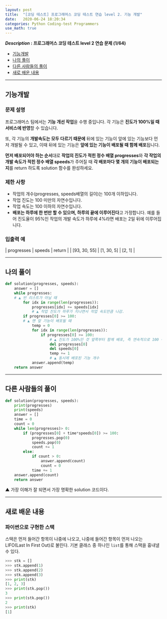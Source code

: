 ```yaml
---
layout: post
title:  "[코딩 테스트] 프로그래머스 코딩 테스트 연습 level 2. 기능 개발"
date:   2020-06-24 18:20:34 
categories: Python Coding-test Programmers
use_math: true
---
```


**_Description_ : 프로그래머스 코딩 테스트 level 2 연습 문제 (1/64)**

* [기능개발](#problem-description)
* [나의 풀이](#my-solution)
* [다른 사람들의 풀이](#problem-solution)
* [새로 배운 내용](#deep)

***

## 기능개발 <a id="problem-description"></a>

### 문제 설명

프로그래머스 팀에서는 **기능 개선 작업**을 수행 중입니다. 각 기능은 **진도가 100%일 때 서비스에 반영**할 수 있습니다. 

또, 각 기능의 **개발속도는 모두 다르기 때문에** 뒤에 있는 기능이 앞에 있는 기능보다 먼저 개발될 수 있고, 이때 뒤에 있는 기능은 **앞에 있는 기능이 배포될 때 함께 배포**됩니다.

**먼저 배포되어야 하는 순서**대로 **작업의 진도가 적힌 정수 배열 progresses**와 **각 작업의 개발 속도가 적힌 정수 배열 speeds**가 주어질 때 **각 배포마다 몇 개의 기능이 배포되는지**를 return 하도록 solution 함수를 완성하세요.

### 제한 사항
-   작업의 개수(progresses, speeds배열의 길이)는 100개 이하입니다.
-   작업 진도는 100 미만의 자연수입니다.
-   작업 속도는 100 이하의 자연수입니다.
-   **배포는 하루에 한 번만 할 수 있으며, 하루의 끝에 이루어진다**고 가정합니다. 예를 들어 진도율이 95%인 작업의 개발 속도가 하루에 4%라면 배포는 2일 뒤에 이루어집니다.

### 입출력 예

| progresses | speeds | return |
| [93, 30, 55] | [1, 30, 5] | [2, 1] |

***

## 나의 풀이 <a id='my-solution'></a>

```python
def solution(progresses, speeds):
    answer = []
    while progresses:	
    # ▲ 빈 리스트가 아닐 때
        for idx in range(len(progresses)):
            progresses[idx] += speeds[idx]	
            # ▲ 작업 진도가 하루가 지나면서 작업 속도만큼 나감.
        if progresses[0] >= 100:	
        # ▲ 맨 앞 기능이 배포될 때
            temp = 0
            for idx in range(len(progresses)):
                if progresses[0] >= 100:
	                # ▲ 진도가 100%인 것 앞쪽부터 함께 배포, 즉 연속적으로 100 이상인 값들 delete
                    del progresses[0]
                    del speeds[0]
                    temp += 1
                    # ▲ 동시에 배포된 기능 개수 
            answer.append(temp)
    return answer
```

***

## 다른 사람들의 풀이 <a id='problem-solution'></a>

```python 
def solution(progresses, speeds):
    print(progresses)
    print(speeds)
    answer = []
    time = 0
    count = 0
    while len(progresses)> 0:
        if (progresses[0] + time*speeds[0]) >= 100:
            progresses.pop(0)
            speeds.pop(0)
            count += 1
        else:
            if count > 0:
                answer.append(count)
                count = 0
            time += 1
    answer.append(count)
    return answer
```

▲ 가장 이해가 잘 되면서 가장 명확한 solution 코드이다.

***

## 새로 배운 내용 <a id='deep'></a>

### 파이썬으로 구현한 스택

스택은 먼저 들어간 항목이 나중에 나오고, 나중에 들어간 항목이 먼저 나오는 LIFO(Last In First Out)로 불린다. 기본 클래스 중 하나인 `list`를 통해 스택을 흉내낼 수 있다.

```python
>>> stk = []
>>> stk.append(1)
>>> stk.append(2)
>>> stk.append(3)
>>> print(stk)
[1, 2, 3]
>>> print(stk.pop())
3
>>> print(stk.pop())
2
>>> print(stk)
[1]
```
<!--stackedit_data:
eyJoaXN0b3J5IjpbLTIxMjQ4ODc0MDVdfQ==
-->